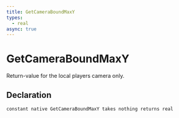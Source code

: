 ```yaml
---
title: GetCameraBoundMaxY
types:
  - real
async: true
---
```


# GetCameraBoundMaxY
Return-value for the local players camera only.

## Declaration

```jass
constant native GetCameraBoundMaxY takes nothing returns real
```
